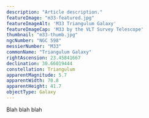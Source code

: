 ```yaml
---
description: "Article description."
featureImage: "m33-featured.jpg"
featureImageAlt: 'M33 Triangulum Galaxy'
featureImageCap: 'M33 by the VLT Survey Telescope'
thumbnail: "m33-thumb.jpg"
ngcNumber: "NGC 598"
messierNumber: "M33"
commonName: "Triangulum Galaxy"
rightAscension: 23.45841667
declination: 30.66019444
constellation: Triangulum
apparentMagnitude: 5.7
apparentWidth: 70.8
apparentHeight: 41.7
objectType: Galaxy
---
```


Blah blah blah
